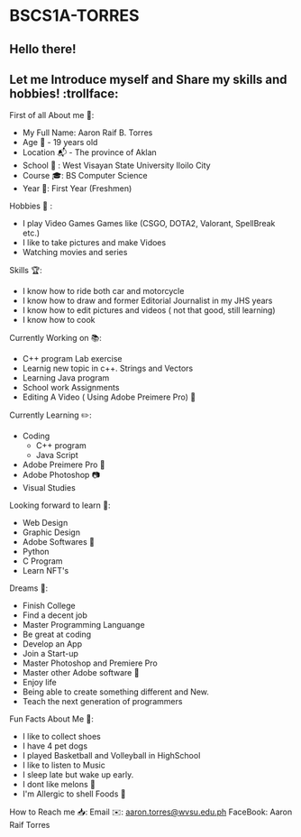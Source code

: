 # BSCS1A-TORRES
## Hello there!
## Let me Introduce myself and Share my skills and hobbies! :trollface:

First of all About me :bust_in_silhouette::
 - My Full Name: Aaron Raif B. Torres 
 - Age :date: -  19 years old 
 - Location :mailbox_with_mail:  - The province of Aklan 
 - School :school: : West Visayan State University Iloilo City
 - Course :mortar_board:: BS Computer Science
 - Year :school_satchel:: First Year (Freshmen)
  
 Hobbies :space_invader: : 
 -  I play Video Games
    Games like (CSGO, DOTA2, Valorant, SpellBreak etc.)
 -  I like to take pictures and make Vidoes
 -  Watching movies and series
 
 
 Skills :trophy::
 - I know how to ride both car and motorcycle
 - I know how to draw and former Editorial Journalist in my JHS years
 - I know how to edit pictures and videos ( not that good, still learning)
 - I know how to cook
 
 Currently Working on :books:: 
 - C++ program Lab exercise
 - Learnig new topic in c++. Strings and Vectors
 - Learning Java program
 - School work Assignments
 - Editing A Video ( Using Adobe Preimere Pro) :movie_camera:

 Currently Learning :pencil2::
 - Coding   
    - C++ program
    -  Java Script 
 - Adobe Preimere Pro :movie_camera:
 - Adobe Photoshop :camera:
 - Visual Studies
 
 Looking forward to learn :green_book::
 - Web Design
 - Graphic Design
 - Adobe Softwares :movie_camera:
 - Python
 - C Program
 - Learn NFT's
 
 
 Dreams :seedling::
 - Finish College
 - Find a decent job
 - Master Programming Languange
 - Be great at coding
 - Develop an App
 - Join a Start-up
 - Master Photoshop and Premiere Pro
 - Master other Adobe software :movie_camera:
 - Enjoy life
 - Being able to create something different and New.
 - Teach the next generation of programmers

  Fun Facts About Me :sunflower::
  - I like to collect shoes
  - I have 4 pet dogs 
  - I played Basketball and Volleyball in HighSchool
  - I like to listen to Music
  - I sleep late but wake up early.
  - I dont like melons :melon:
  - I'm Allergic to shell Foods :fried_shrimp:

  How to Reach me :inbox_tray::
  Email :envelope::  aaron.torres@wvsu.edu.ph
  FaceBook: Aaron Raif Torres
  
  
 
  
  




 

